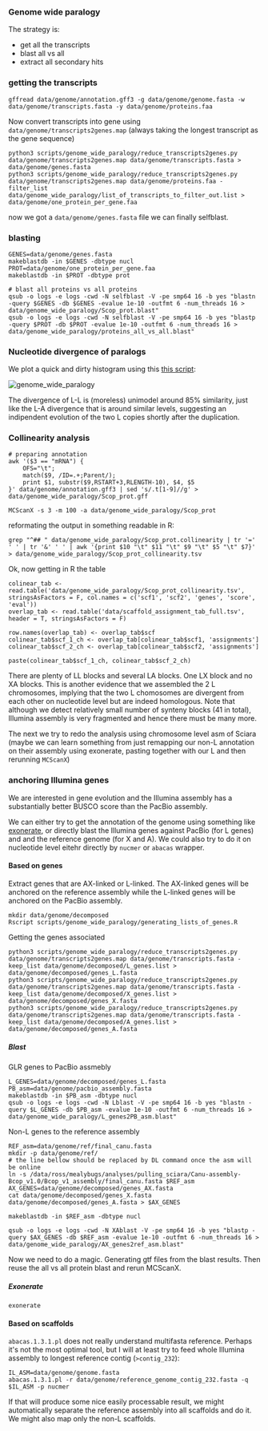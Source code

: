 ### Genome wide paralogy

The strategy is:
 - get all the transcripts
 - blast all vs all
 - extract all secondary hits

### getting the transcripts

```
gffread data/genome/annotation.gff3 -g data/genome/genome.fasta -w data/genome/transcripts.fasta -y data/genome/proteins.faa
```

Now convert transcripts into gene using `data/genome/transcripts2genes.map` (always taking the longest transcript as the gene sequence)

```
python3 scripts/genome_wide_paralogy/reduce_transcripts2genes.py data/genome/transcripts2genes.map data/genome/transcripts.fasta > data/genome/genes.fasta
python3 scripts/genome_wide_paralogy/reduce_transcripts2genes.py data/genome/transcripts2genes.map data/genome/proteins.faa -filter_list data/genome_wide_paralogy/list_of_transcripts_to_filter_out.list > data/genome/one_protein_per_gene.faa
```

now we got a `data/genome/genes.fasta` file we can finally selfblast.

### blasting

```
GENES=data/genome/genes.fasta
makeblastdb -in $GENES -dbtype nucl
PROT=data/genome/one_protein_per_gene.faa
makeblastdb -in $PROT -dbtype prot

# blast all proteins vs all proteins
qsub -o logs -e logs -cwd -N selfblast -V -pe smp64 16 -b yes "blastn -query $GENES -db $GENES -evalue 1e-10 -outfmt 6 -num_threads 16 > data/genome_wide_paralogy/Scop_prot.blast"
qsub -o logs -e logs -cwd -N selfblast -V -pe smp64 16 -b yes "blastp -query $PROT -db $PROT -evalue 1e-10 -outfmt 6 -num_threads 16 > data/genome_wide_paralogy/proteins_all_vs_all.blast"
```

### Nucleotide divergence of paralogs

We plot a quick and dirty histogram using this [this script](../scripts/genome_wide_paralogy/paralog_divergence_historgram.R):

![genome_wide_paralogy](https://user-images.githubusercontent.com/8181573/79567869-d6851e80-80ac-11ea-94bc-73aa3220a07b.png)

The divergence of L-L is (moreless) unimodel around 85% similarity, just like the L-A divergence that is around similar levels, suggesting an indipendent evolution of the two L copies shortly after the duplication.

### Collinearity analysis

```
# preparing annotation
awk '($3 == "mRNA") {
    OFS="\t";
    match($9, /ID=.+;Parent/);
    print $1, substr($9,RSTART+3,RLENGTH-10), $4, $5
}' data/genome/annotation.gff3 | sed 's/.t[1-9]//g' > data/genome_wide_paralogy/Scop_prot.gff

MCScanX -s 3 -m 100 -a data/genome_wide_paralogy/Scop_prot
```

reformating the output in something readable in R:

```
grep "^## " data/genome_wide_paralogy/Scop_prot.collinearity | tr '=' ' ' | tr '&' ' ' | awk '{print $10 "\t" $11 "\t" $9 "\t" $5 "\t" $7}' > data/genome_wide_paralogy/Scop_prot_collinearity.tsv
```

Ok, now getting in R the table

```
colinear_tab <- read.table('data/genome_wide_paralogy/Scop_prot_collinearity.tsv', stringsAsFactors = F, col.names = c('scf1', 'scf2', 'genes', 'score', 'eval'))
overlap_tab <- read.table('data/scaffold_assignment_tab_full.tsv', header = T, stringsAsFactors = F)

row.names(overlap_tab) <- overlap_tab$scf
colinear_tab$scf_1_ch <- overlap_tab[colinear_tab$scf1, 'assignments']
colinear_tab$scf_2_ch <- overlap_tab[colinear_tab$scf2, 'assignments']

paste(colinear_tab$scf_1_ch, colinear_tab$scf_2_ch)
```

There are plenty of LL blocks and several LA blocks. One LX block and no XA blocks. This is another evidence that we assembled the 2 L chromosomes, implying that the two L chomosomes are divergent from each other on nucleotide level but are indeed homologous. Note that although we detect relatively small number of synteny blocks (41 in total), Illumina assembly is very fragmented and hence there must be many more.

The next we try to redo the analysis using chromosome level asm of Sciara (maybe we can learn something from just remapping our non-L annotation on their assembly using exonerate, pasting together with our L and then rerunning `MCScanX`)

### anchoring Illumina genes

We are interested in gene evolution and the Illumina assembly has a substantially better BUSCO score than the PacBio assembly.

We can either try to get the annotation of the genome using something like [exonerate](https://www.ebi.ac.uk/about/vertebrate-genomics/software/exonerate), or directly blast the Illumina genes against PacBio (for L genes) and and the reference genome (for X and A). We could also try to do it on nucleotide level eitehr directly by `nucmer` or `abacas` wrapper.

#### Based on genes

Extract genes that are AX-linked or L-linked. The AX-linked genes will be anchored on the reference assembly while the L-linked genes will be anchored on the PacBio assembly.

```
mkdir data/genome/decomposed
Rscript scripts/genome_wide_paralogy/generating_lists_of_genes.R
```

Getting the genes associated

```
python3 scripts/genome_wide_paralogy/reduce_transcripts2genes.py data/genome/transcripts2genes.map data/genome/transcripts.fasta -keep_list data/genome/decomposed/L_genes.list > data/genome/decomposed/genes_L.fasta
python3 scripts/genome_wide_paralogy/reduce_transcripts2genes.py data/genome/transcripts2genes.map data/genome/transcripts.fasta -keep_list data/genome/decomposed/X_genes.list > data/genome/decomposed/genes_X.fasta
python3 scripts/genome_wide_paralogy/reduce_transcripts2genes.py data/genome/transcripts2genes.map data/genome/transcripts.fasta -keep_list data/genome/decomposed/A_genes.list > data/genome/decomposed/genes_A.fasta
```

##### Blast

GLR genes to PacBio assmebly

```
L_GENES=data/genome/decomposed/genes_L.fasta
PB_asm=data/genome/pacbio_assembly.fasta
makeblastdb -in $PB_asm -dbtype nucl
qsub -o logs -e logs -cwd -N Lblast -V -pe smp64 16 -b yes "blastn -query $L_GENES -db $PB_asm -evalue 1e-10 -outfmt 6 -num_threads 16 > data/genome_wide_paralogy/L_genes2PB_asm.blast"
```

Non-L genes to the reference assembly

```
REF_asm=data/genome/ref/final_canu.fasta
mkdir -p data/genome/ref/
# the line bellow should be replaced by DL command once the asm will be online
ln -s /data/ross/mealybugs/analyses/pulling_sciara/Canu-assembly-Bcop_v1.0/Bcop_v1_assembly/final_canu.fasta $REF_asm
AX_GENES=data/genome/decomposed/genes_AX.fasta
cat data/genome/decomposed/genes_X.fasta data/genome/decomposed/genes_A.fasta > $AX_GENES

makeblastdb -in $REF_asm -dbtype nucl

qsub -o logs -e logs -cwd -N XAblast -V -pe smp64 16 -b yes "blastp -query $AX_GENES -db $REF_asm -evalue 1e-10 -outfmt 6 -num_threads 16 > data/genome_wide_paralogy/AX_genes2ref_asm.blast"
```

Now we need to do a magic. Generating gtf files from the blast results. Then reuse the all vs all protein blast and rerun MCScanX.

##### Exonerate

```
exonerate
```

#### Based on scaffolds

`abacas.1.3.1.pl` does not really understand multifasta reference. Perhaps it's not the most optimal tool, but I will at least try to feed whole Illumina assembly to longest reference contig (`>contig_232`):

```
IL_ASM=data/genome/genome.fasta
abacas.1.3.1.pl -r data/genome/reference_genome_contig_232.fasta -q $IL_ASM -p nucmer
```

If that will produce some nice easily processable result, we might automatically separate the reference assembly into all scaffolds and do it. We might also map only the non-L scaffolds.